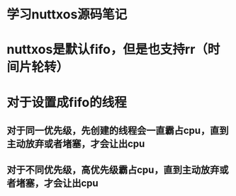 #   学习nuttxos源码笔记
#   nuttxos是默认fifo，但是也支持rr（时间片轮转）

#   对于设置成fifo的线程
##  对于同一优先级，先创建的线程会一直霸占cpu，直到主动放弃或者堵塞，才会让出cpu

##  对于不同优先级，高优先级霸占cpu，直到主动放弃或者堵塞，才会让出cpu




